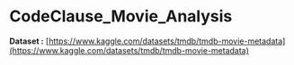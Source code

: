 # CodeClause_Movie_Analysis

**Dataset :** [https://www.kaggle.com/datasets/tmdb/tmdb-movie-metadata](https://www.kaggle.com/datasets/tmdb/tmdb-movie-metadata)
